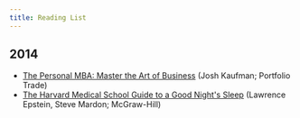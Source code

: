 ```yaml
---
title: Reading List
---
```


## 2014

- [The Personal MBA: Master the Art of Business](http://www.amazon.com/gp/product/1591845572/ref=as_li_ss_tl?ie=UTF8&camp=1789&creative=390957&creativeASIN=1591845572&linkCode=as2&tag=everrail-20) (Josh Kaufman; Portfolio Trade)
- [The Harvard Medical School Guide to a Good Night's Sleep](http://www.amazon.com/gp/product/0071467432/ref=as_li_ss_tl?ie=UTF8&camp=1789&creative=390957&creativeASIN=0071467432&linkCode=as2&tag=everrail-20) (Lawrence Epstein, Steve Mardon; McGraw-Hill)

